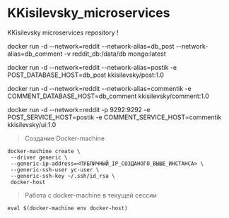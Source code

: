 # KKisilevsky_microservices
KKisilevsky microservices repository !

docker run -d --network=reddit --network-alias=db_post --network-alias=db_comment -v reddit_db:/data/db mongo:latest

docker run -d --network=reddit --network-alias=postik -e POST_DATABASE_HOST=db_post kkisilevsky/post:1.0

docker run -d --network=reddit --network-alias=commentik -e COMMENT_DATABASE_HOST=db_comment kkisilevsky/comment:1.0

docker run -d --network=reddit -p 9292:9292 -e POST_SERVICE_HOST=postik -e COMMENT_SERVICE_HOST=commentik kkisilevsky/ui:1.0

> Создание Docker-machine

```
docker-machine create \
 --driver generic \
 --generic-ip-address=<ПУБЛИЧНЫЙ_IP_СОЗДАНОГО_ВЫШЕ_ИНСТАНСА> \
 --generic-ssh-user yc-user \
 --generic-ssh-key ~/.ssh/id_rsa \
 docker-host

```

> Работа с docker-machine в текущей сессии 

```
eval $(docker-machine env docker-host)
```
